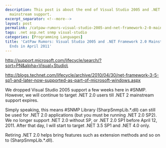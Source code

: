 ```yaml
---
description: This post is about the end of Visual Studio 2005 and .NET Framework 2.0
  mainstream support.
excerpt_separator: <!--more-->
layout: post
permalink: /catpaw-rumors-visual-studio-2005-and-net-framework-2-0-mainstream-support-ends-in-april-2011-7a1a0fe70549
tags: .net asp.net snmp visual-studio
categories: [Programming Languages]
title: 'CatPaw Rumors: Visual Studio 2005 and .NET Framework 2.0 Mainstream Support
  Ends in April 2011'
---
```

http://support.microsoft.com/lifecycle/search/?sort=PN&alpha=Visual+Studio\

http://blogs.technet.com/lifecycle/archive/2010/04/30/net-framework-3-5-sp1-and-later-now-supported-as-part-of-microsoft-windows.aspx

We dropped Visual Studio 2005 support a few weeks here in #SNMP. However, we will continue to target .NET 2.0 users till .NET 2 mainstream support expires.

Simply speaking, this means #SNMP Library (SharpSnmpLib.*.dll) can still be used for .NET 2.0 applications (but you must be running .NET 2.0 SP2). We no longer support .NET 2.0 without SP, or .NET 2.0 SP1 before April 12, 2011. After that day, I will start to target .NET 3.5 SP1 and .NET 4.0 only.

Retiring .NET 2.0 helps bring features such as extension methods and so on to (SharpSnmpLib.*.dll).
<!--more-->
